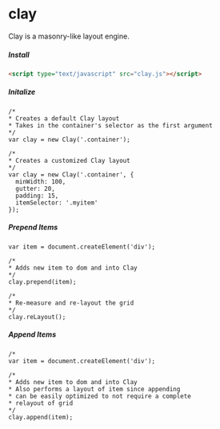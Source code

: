 clay
====

Clay is a masonry-like layout engine.


##### Install
```HTML
<script type="text/javascript" src="clay.js"></script>
```

##### Initalize
```Javscript
/*
* Creates a default Clay layout
* Takes in the container's selector as the first argument
*/
var clay = new Clay('.container');
```

```Javscript
/*
* Creates a customized Clay layout
*/
var clay = new Clay('.container', {
  minWidth: 100, 
  gutter: 20, 
  padding: 15, 
  itemSelector: '.myitem'
});
```

##### Prepend Items
```Javscript
var item = document.createElement('div');

/*
* Adds new item to dom and into Clay
*/
clay.prepend(item);

/*
* Re-measure and re-layout the grid
*/
clay.reLayout();
```

##### Append Items
```Javscript
/*
var item = document.createElement('div');

/*
* Adds new item to dom and into Clay
* Also performs a layout of item since appending
* can be easily optimized to not require a complete
* relayout of grid
*/
clay.append(item);
```

